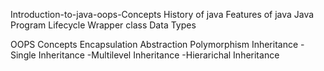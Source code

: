 Introduction-to-java-oops-Concepts
History of java
Features of java
Java Program Lifecycle
Wrapper class
Data Types

OOPS Concepts
Encapsulation
Abstraction
Polymorphism
Inheritance
        -Single Inheritance
        -Multilevel Inheritance
        -Hierarichal Inheritance
